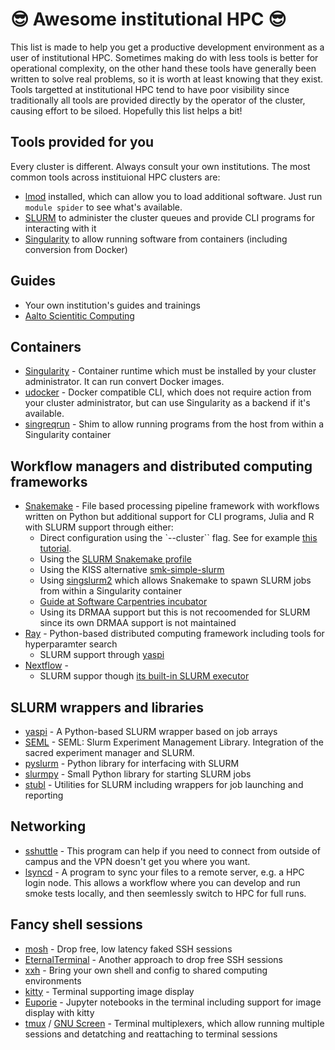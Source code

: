 # 😎 Awesome institutional HPC 😎

This list is made to help you get a productive development environment as a user of institutional HPC. Sometimes making do with less tools is better for operational complexity, on the other hand these tools have generally been written to solve real problems, so it is worth at least knowing that they exist. Tools targetted at institutional HPC tend to have poor visibility since traditionally all tools are provided directly by the operator of the cluster, causing effort to be siloed. Hopefully this list helps a bit!

## Tools provided for you

Every cluster is different. Always consult your own institutions. The most common tools across instituional HPC clusters are:

 * [lmod](https://lmod.readthedocs.io/en/latest/index.html) installed, which can allow you to load additional software. Just run `module spider` to see what's available.
 * [SLURM](https://slurm.schedmd.com/slurm.html) to administer the cluster queues and provide CLI programs for interacting with it
 * [Singularity](https://sylabs.io/) to allow running software from containers (including conversion from Docker)

## Guides

 * Your own institution's guides and trainings
 * [Aalto Scientitic Computing ](https://scicomp.aalto.fi/)

## Containers

 * [Singularity](https://sylabs.io/) - Container runtime which must be installed by your cluster administrator. It can run convert Docker images. 
 * [udocker](https://github.com/indigo-dc/udocker) - Docker compatible CLI, which does not require action from your cluster administrator, but can use Singularity as a backend if it's available.
 * [singreqrun](https://github.com/frankier/singreqrun/) - Shim to allow running programs from the host from within a Singularity container

## Workflow managers and  distributed computing frameworks

 * [Snakemake](https://github.com/snakemake/snakemake) - File based processing pipeline framework with workflows written on Python but additional support for CLI programs, Julia and R  with SLURM support through either:
   * Direct configuration using the `--cluster`` flag. See for example [this tutorial](https://carpentries-incubator.github.io/workflows-snakemake/09-cluster/index.html).
   * Using the [SLURM Snakemake profile](https://github.com/Snakemake-Profiles/slurm)
   * Using the KISS alternative [smk-simple-slurm](https://github.com/jdblischak/smk-simple-slurm)
   * Using [singslurm2](https://github.com/frankier/singslurm2) which allows Snakemake to spawn SLURM jobs from within a Singularity container
   * [Guide at Software Carpentries incubator](https://carpentries-incubator.github.io/workflows-snakemake/)
   * Using its DRMAA support but this is not recoomended for SLURM since its own DRMAA support is not maintained
 * [Ray](https://www.ray.io/) - Python-based distributed computing framework including tools for hyperparamter search
   * SLURM support through [yaspi](https://github.com/albanie/yaspi)
 * [Nextflow](https://www.nextflow.io/) - 
   * SLURM suppor though [its built-in SLURM executor](https://www.nextflow.io/docs/latest/executor.html#slurm)  

## SLURM wrappers and libraries

 * [yaspi](https://github.com/albanie/yaspi) - A Python-based SLURM wrapper based on job arrays
 * [SEML](https://github.com/TUM-DAML/seml) - SEML: Slurm Experiment Management Library. Integration of the sacred experiment manager and SLURM.
 * [pyslurm](https://github.com/PySlurm/pyslurm) - Python library for interfacing with SLURM
 * [slurmpy](https://github.com/brentp/slurmpy) - Small Python library for starting SLURM jobs
 * [stubl](https://github.com/ubccr/stubl) - Utilities for SLURM including wrappers for job launching and reporting

## Networking

 * [sshuttle](https://github.com/sshuttle/sshuttle) - This program can help if you need to connect from outside of campus and the VPN doesn't get you where you want.
 * [lsyncd](https://github.com/lsyncd/lsyncd) - A program to sync your files to a remote server, e.g. a HPC login node. This allows a workflow where you can develop and run smoke tests locally, and then seemlessly switch to HPC for full runs.

## Fancy shell sessions

 * [mosh](https://mosh.org/) - Drop free, low latency faked SSH sessions
 * [EternalTerminal](https://github.com/MisterTea/EternalTerminal) - Another approach to drop free SSH sessions
 * [xxh](https://github.com/xxh/xxh) - Bring your own shell and config to shared computing environments
 * [kitty](https://sw.kovidgoyal.net/kitty/) - Terminal supporting image display
 * [Euporie](https://github.com/joouha/euporie) - Jupyter notebooks in the terminal including support for image display with kitty
 * [tmux](https://github.com/tmux/tmux) / [GNU Screen](https://www.gnu.org/software/screen/) - Terminal multiplexers, which allow running multiple sessions and detatching and reattaching to terminal sessions
